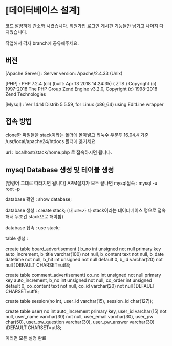 # [데이터베이스 설계]

코드 깔끔하게 간소화 시켰습니다.
회원가입 로그인 게시판 기능들만 남기고 나머지 다 지웠습니다.

작업해서 각자 branch에 공유해주세요.

## 버전

[Apache Server] : Server version: Apache/2.4.33 (Unix)

[PHP] : PHP 7.2.4 (cli) (built: Apr 13 2018 14:24:35) ( ZTS )
      Copyright (c) 1997-2018 The PHP Group
      Zend Engine v3.2.0, Copyright (c) 1998-2018 Zend Technologies
      
[Mysql] : Ver 14.14 Distrib 5.5.59, for Linux (x86_64) using  EditLine wrapper

## 접속 방법

clone한 파일들을 stack이라는 폴더에 몰아넣고
리눅수 우분투 16.04.4 기준
/usr/local/apache24/htdocs 폴더에 옮기세요

url : localhost/stack/home.php
로 접속하시면 됩니다.

## mysql Database 생성 및 테이블 생성

[명령어 그대로 따라치면 됩니다]
APM설치가 모두 끝나면
mysql접속 : mysql -u root -p

database 확인 : show database;

database 생성 : create stack; (내 코드가 다 stack이라는 데이터베이스 명으로 접속해서 무조건 stack으로 해야함)

database 접속 : use stack;

table 생성 : 

create table board_advertisement (
b_no int unsigned not null primary key auto_increment,
b_title varchar(100) not null,
b_content text not null,
b_date datetime not null,
b_hit int unsigned not null default 0,
b_id varchar(20) not null
)DEFAULT CHARSET=utf8;

create table comment_advertisement(
co_no int unsigned not null primary key auto_increment,
b_no int unsigned not null,
co_order int unsigned default 0,
co_content text not null,
co_id varchar(20) not null
)DEFAULT CHARSET=utf8;

create table session(no int, user_id varchar(15), session_id char(127));

create table user(
no int auto_increment primary key,
 user_id varchar(15) not null, 
user_name varchar(30) not null, 
user_email varchar(30),
user_pw char(50),
user_pw_question varchar(30),
user_pw_answer varchar(30)
)DEFAULT CHARSET=utf8;


이러면 모든 설정 완료

